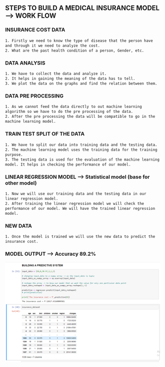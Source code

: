 ## STEPS TO BUILD A MEDICAL INSURANCE MODEL --> WORK FLOW

### INSURANCE COST DATA
    1. Firstly we need to know the type of disease that the person have and through it we need to analyze the cost.
    2. What are the past health condition of a person, Gender, etc.

### DATA ANALYSIS
    1. We have to collect the data and analyze it.
    2. It helps in gaining the meaning of the data has to tell.
    3. We plot the data on the graphs and find the relation between them.

### DATA PRE PROCESSING
    1. As we cannot feed the data directly to out machine learning algorithm so we have to do the pre processing of the data.
    2. After the pre processing the data will be compatible to go in the machine learning model.

### TRAIN TEST SPLIT OF THE DATA
    1. We have to split our data into training data and the testing data.
    2. The machine learning model uses the training data for the training purpose.
    3. The testing data is used for the evaluation of the machine learning model. It helps in checking the performance of our model.

### LINEAR REGRESSION MODEL --> Statistical model (base for other model)
    1. Now we will use our training data and the testing data in our linear regression model.
    2. After training the linear regression model we will check the performance of our model. We will have the trained linear regression model.

### NEW DATA
    1. Once the model is trained we will use the new data to predict the insurance cost.

### MODEL OUTPUT --> Accuracy 89.2%
![OUTPUT](https://github.com/deadpool-developer/Medical_insurance_prediction_model/blob/master/Screenshot%20(60).png)
